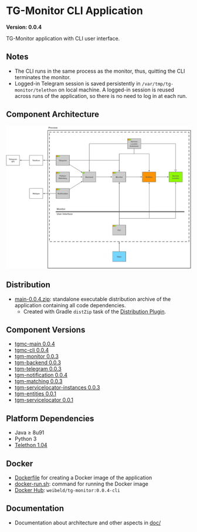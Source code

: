 # TG-Monitor CLI Application

**Version: 0.0.4**

TG-Monitor application with CLI user interface.

## Notes

- The CLI runs in the same process as the monitor, thus, quitting the CLI terminates the monitor.
- Logged-in Telegram session is saved persistently in `/var/tmp/tg-monitor/telethon` on local machine. A logged-in session is reused across runs of the application, so there is no need to log in at each run.

## Component Architecture

![Component Architecture](doc/components.png)


## Distribution

- [main-0.0.4.zip](main-0.0.4.zip): standalone executable distribution archive of the application containing all code dependencies.
    - Created with Gradle `distZip` task of the [Distribution Plugin](https://docs.gradle.org/current/userguide/distribution_plugin.html).

## Component Versions

- [tgmc-main 0.0.4](https://github.com/TG-Monitor/tgmc-main/releases/tag/0.0.4)
- [tgmc-cli 0.0.4](https://github.com/tg-monitor/tgmc-cli/releases/tag/0.0.4)
- [tgm-monitor 0.0.3](https://github.com/tg-monitor/tgm-monitor/releases/tag/0.0.3)
- [tgm-backend 0.0.3](https://github.com/tg-monitor/tgm-backend/releases/tag/0.0.3)
- [tgm-telegram 0.0.3](https://github.com/tg-monitor/tgm-telegram/releases/tag/0.0.3)
- [tgm-notification 0.0.4](https://github.com/tg-monitor/tgm-notification/releases/tag/0.0.4)
- [tgm-matching 0.0.3](https://github.com/tg-monitor/tgm-matching/releases/tag/0.0.3)
- [tgm-servicelocator-instances 0.0.3](https://github.com/tg-monitor/tgm-servicelocator-instances/releases/tag/0.0.3)
- [tgm-entities 0.0.1](https://github.com/tg-monitor/tgm-entities/releases/tag/0.0.1)
- [tgm-servicelocator 0.0.1](https://github.com/tg-monitor/tgm-servicelocator/releases/tag/0.0.1)

## Platform Dependencies

- Java ≥ 8u91
- Python 3
- [Telethon 1.04](https://github.com/LonamiWebs/Telethon/releases/tag/v1.0.4)

## Docker

- [Dockerfile](Dockerfile) for creating a Docker image of the application
- [docker-run.sh](docker-run.sh): command for running the Docker image
- [Docker Hub](https://hub.docker.com/r/weibeld/tg-monitor/tags/): `weibeld/tg-monitor:0.0.4-cli`


## Documentation

- Documentation about architecture and other aspects in [doc/](doc)
